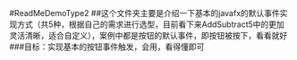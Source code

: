 #ReadMeDemoType2
##这个文件夹主要是介绍一下基本的javafx的默认事件实现方式（共5种，根据自己的需求进行选型，目前看下来AddSubtract5中的更加灵活清晰，适合自定义），案例中都是按钮的默认事件，即按钮被按下，看看就好
###目标：实现基本的按钮事件触发，会用，看得懂即可